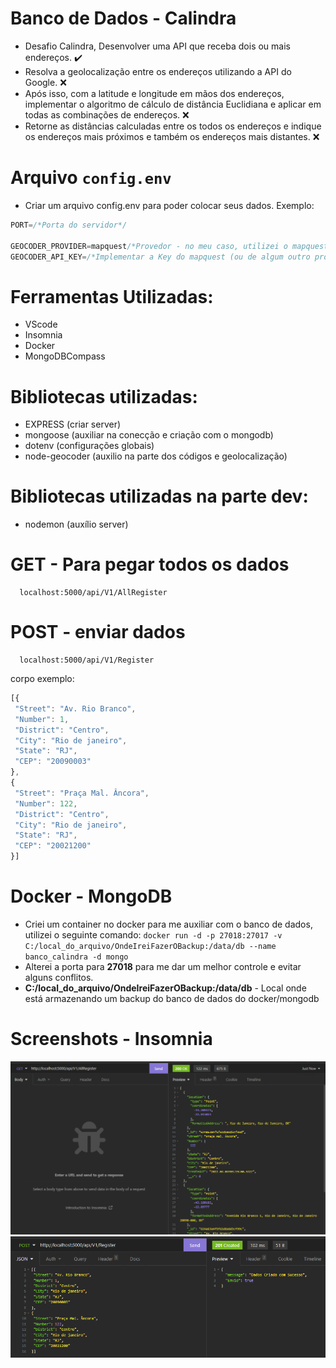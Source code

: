 # Banco de Dados - Calindra

- Desafio Calindra, Desenvolver uma API que receba dois ou mais endereços. ✔️
- Resolva a geolocalização entre os endereços utilizando a API do Google. ❌
- Após isso, com a latitude e longitude em mãos dos endereços, implementar o algoritmo de
cálculo de distância Euclidiana e aplicar em todas as combinações de endereços. ❌
- Retorne as distâncias calculadas entre os todos os endereços e indique os endereços
mais próximos e também os endereços mais distantes. ❌

# Arquivo `config.env`

- Criar um arquivo config.env para poder colocar seus dados.
Exemplo:
```js
PORT=/*Porta do servidor*/

GEOCODER_PROVIDER=mapquest/*Provedor - no meu caso, utilizei o mapquest*/
GEOCODER_API_KEY=/*Implementar a Key do mapquest (ou de algum outro provedor que esteja utilizando.)*/
```

# Ferramentas Utilizadas:

- VScode
- Insomnia
- Docker
- MongoDBCompass

# Bibliotecas utilizadas:

- EXPRESS (criar server)
- mongoose (auxiliar na conecção e criação com o mongodb)
- dotenv (configurações globais)
- node-geocoder (auxilio na parte dos códigos e geolocalização)

# Bibliotecas utilizadas na parte dev:

- nodemon (auxílio server)

# GET - Para pegar todos os dados
```http
  localhost:5000/api/V1/AllRegister
```

# POST - enviar dados
```http
  localhost:5000/api/V1/Register
```

corpo exemplo:
```js
[{
 "Street": "Av. Rio Branco",
 "Number": 1,
 "District": "Centro",
 "City": "Rio de janeiro",
 "State": "RJ", 
 "CEP": "20090003"
},
{
 "Street": "Praça Mal. Âncora",
 "Number": 122,
 "District": "Centro",
 "City": "Rio de janeiro",
 "State": "RJ", 
 "CEP": "20021200"
}]
```



# Docker - MongoDB
- Criei um container no docker para me auxiliar com o banco de dados, utilizei o seguinte comando: 
`docker run -d -p 27018:27017 -v C:/local_do_arquivo/OndeIreiFazerOBackup:/data/db --name banco_calindra -d mongo`
- Alterei a porta para **27018** para me dar um melhor controle e evitar alguns conflitos.
- **C:/local_do_arquivo/OndeIreiFazerOBackup:/data/db** - Local onde está armazenando um backup do banco de dados do docker/mongodb

# Screenshots - Insomnia
![App Screenshot](/ImageGit/GetAll-Banco-Calindra.PNG)
![App Screenshot](/ImageGit/Post-Banco-Calindra.PNG)